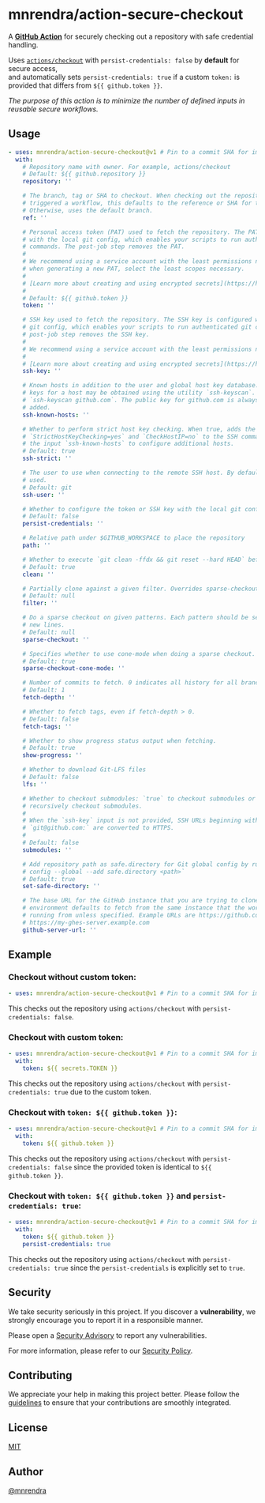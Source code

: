 # mnrendra/action-secure-checkout

A [**GitHub Action**](https://github.com/features/actions) for securely checking out a repository with safe credential handling.

Uses [`actions/checkout`](https://github.com/actions/checkout) with `persist-credentials: false` by **default** for secure access,  
and automatically sets `persist-credentials: true` if a custom `token:` is provided that differs from `${{ github.token }}`.

*The purpose of this action is to minimize the number of defined inputs in reusable secure workflows.*

## Usage

```yml
- uses: mnrendra/action-secure-checkout@v1 # Pin to a commit SHA for improved security.
  with:
    # Repository name with owner. For example, actions/checkout
    # Default: ${{ github.repository }}
    repository: ''

    # The branch, tag or SHA to checkout. When checking out the repository that
    # triggered a workflow, this defaults to the reference or SHA for that event.
    # Otherwise, uses the default branch.
    ref: ''

    # Personal access token (PAT) used to fetch the repository. The PAT is configured
    # with the local git config, which enables your scripts to run authenticated git
    # commands. The post-job step removes the PAT.
    #
    # We recommend using a service account with the least permissions necessary. Also
    # when generating a new PAT, select the least scopes necessary.
    #
    # [Learn more about creating and using encrypted secrets](https://help.github.com/en/actions/automating-your-workflow-with-github-actions/creating-and-using-encrypted-secrets)
    #
    # Default: ${{ github.token }}
    token: ''

    # SSH key used to fetch the repository. The SSH key is configured with the local
    # git config, which enables your scripts to run authenticated git commands. The
    # post-job step removes the SSH key.
    #
    # We recommend using a service account with the least permissions necessary.
    #
    # [Learn more about creating and using encrypted secrets](https://help.github.com/en/actions/automating-your-workflow-with-github-actions/creating-and-using-encrypted-secrets)
    ssh-key: ''

    # Known hosts in addition to the user and global host key database. The public SSH
    # keys for a host may be obtained using the utility `ssh-keyscan`. For example,
    # `ssh-keyscan github.com`. The public key for github.com is always implicitly
    # added.
    ssh-known-hosts: ''

    # Whether to perform strict host key checking. When true, adds the options
    # `StrictHostKeyChecking=yes` and `CheckHostIP=no` to the SSH command line. Use
    # the input `ssh-known-hosts` to configure additional hosts.
    # Default: true
    ssh-strict: ''

    # The user to use when connecting to the remote SSH host. By default 'git' is
    # used.
    # Default: git
    ssh-user: ''

    # Whether to configure the token or SSH key with the local git config
    # Default: false
    persist-credentials: ''

    # Relative path under $GITHUB_WORKSPACE to place the repository
    path: ''

    # Whether to execute `git clean -ffdx && git reset --hard HEAD` before fetching
    # Default: true
    clean: ''

    # Partially clone against a given filter. Overrides sparse-checkout if set.
    # Default: null
    filter: ''

    # Do a sparse checkout on given patterns. Each pattern should be separated with
    # new lines.
    # Default: null
    sparse-checkout: ''

    # Specifies whether to use cone-mode when doing a sparse checkout.
    # Default: true
    sparse-checkout-cone-mode: ''

    # Number of commits to fetch. 0 indicates all history for all branches and tags.
    # Default: 1
    fetch-depth: ''

    # Whether to fetch tags, even if fetch-depth > 0.
    # Default: false
    fetch-tags: ''

    # Whether to show progress status output when fetching.
    # Default: true
    show-progress: ''

    # Whether to download Git-LFS files
    # Default: false
    lfs: ''

    # Whether to checkout submodules: `true` to checkout submodules or `recursive` to
    # recursively checkout submodules.
    #
    # When the `ssh-key` input is not provided, SSH URLs beginning with
    # `git@github.com:` are converted to HTTPS.
    #
    # Default: false
    submodules: ''

    # Add repository path as safe.directory for Git global config by running `git
    # config --global --add safe.directory <path>`
    # Default: true
    set-safe-directory: ''

    # The base URL for the GitHub instance that you are trying to clone from, will use
    # environment defaults to fetch from the same instance that the workflow is
    # running from unless specified. Example URLs are https://github.com or
    # https://my-ghes-server.example.com
    github-server-url: ''
```

## Example

### Checkout without custom token:
```yml
- uses: mnrendra/action-secure-checkout@v1 # Pin to a commit SHA for improved security.
```
This checks out the repository using `actions/checkout` with `persist-credentials: false`.

### Checkout with custom token:
```yml
- uses: mnrendra/action-secure-checkout@v1 # Pin to a commit SHA for improved security.
  with:
    token: ${{ secrets.TOKEN }}
```
This checks out the repository using `actions/checkout` with `persist-credentials: true` due to the custom token.

### Checkout with `token: ${{ github.token }}`:
```yml
- uses: mnrendra/action-secure-checkout@v1 # Pin to a commit SHA for improved security.
  with:
    token: ${{ github.token }}
```
This checks out the repository using `actions/checkout` with `persist-credentials: false` since the provided token is identical to `${{ github.token }}`.

### Checkout with `token: ${{ github.token }}` and `persist-credentials: true`:
```yml
- uses: mnrendra/action-secure-checkout@v1 # Pin to a commit SHA for improved security.
  with:
    token: ${{ github.token }}
    persist-credentials: true
```
This checks out the repository using `actions/checkout` with `persist-credentials: true` since the `persist-credentials` is explicitly set to `true`.

## Security

We take security seriously in this project. If you discover a **vulnerability**, we strongly encourage you to report it in a responsible manner.

Please open a [Security Advisory](/security/advisories/new) to report any vulnerabilities.

For more information, please refer to our [Security Policy](/blob/HEAD/SECURITY.md).

## Contributing

We appreciate your help in making this project better. Please follow the [guidelines](/blob/HEAD/CONTRIBUTING.md) to ensure that your contributions are smoothly integrated.

## License
[MIT](/blob/HEAD/LICENSE)

## Author
[@mnrendra](https://github.com/mnrendra)
